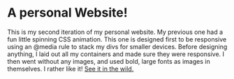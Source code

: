 # A personal Website!

This is my second iteration of my personal website.  My previous one had a fun little spinning CSS animation.  This one is designed first to be responsive using an @media rule to stack my divs for smaller devices.  Before designing anything, I laid out all my containers and made sure they were responsive.  I then went without any images, and used bold, large fonts as images in themselves.  I rather like it!  [See it in the wild.](https://mikez321.github.io)
